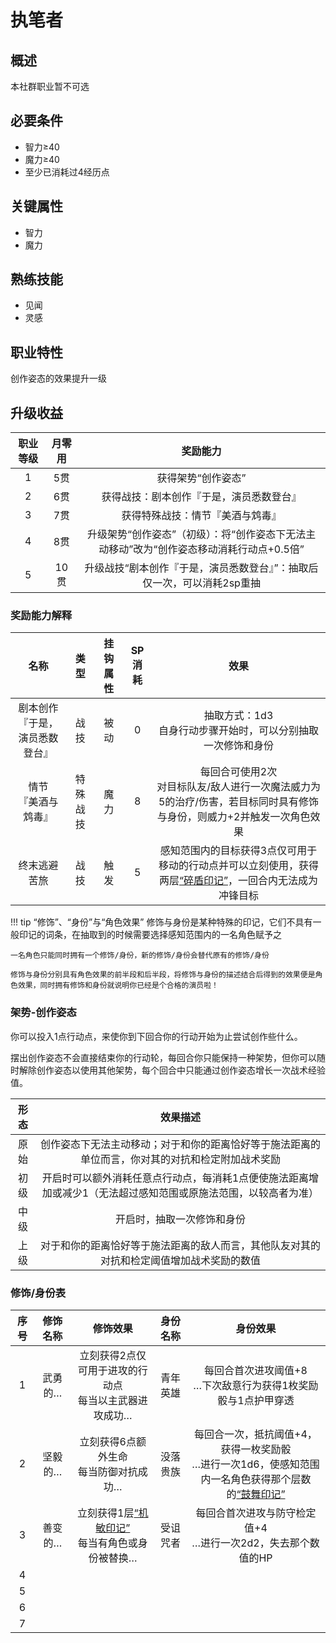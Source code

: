 # 执笔者

## 概述

本社群职业暂不可选

## 必要条件

* 智力≥40
* 魔力≥40
* 至少已消耗过4经历点

## 关键属性

* 智力
* 魔力

## 熟练技能

* 见闻
* 灵感

## 职业特性

创作姿态的效果提升一级

## 升级收益

职业等级|月零用|奖励能力
:--:|:--:|:--:
1|5贯|获得架势“创作姿态”
2|6贯|获得战技：剧本创作『于是，演员悉数登台』
3|7贯|获得特殊战技：情节『美酒与鸩毒』
4|8贯|升级架势“创作姿态”（初级）：将“创作姿态下无法主动移动”改为“创作姿态移动消耗行动点+0.5倍”
5|10贯|升级战技“剧本创作『于是，演员悉数登台』”：抽取后仅一次，可以消耗2sp重抽

### 奖励能力解释

名称|类型|挂钩属性|SP消耗|效果
:--:|:--:|:--:|:--:|:--:
剧本创作<br>『于是，演员悉数登台』|战技|被动|0|抽取方式：1d3<br>自身行动步骤开始时，可以分别抽取一次修饰和身份
情节<br>『美酒与鸩毒』|特殊战技|魔力|8|每回合可使用2次<br>对目标队友/敌人进行一次魔法威力为5的治疗/伤害，若目标同时具有修饰与身份，则威力+2并触发一次角色效果
终末逃避苦旅|战技|触发|5|感知范围内的目标获得3点仅可用于移动的行动点并可以立刻使用，获得两层<a href="../../../../status/mark/#碎盾印记" target="_blank">“碎盾印记”</a>，一回合内无法成为冲锋目标

!!! tip “修饰”、“身份”与“角色效果”
    修饰与身份是某种特殊的印记，它们不具有一般印记的词条，在抽取到的时候需要选择感知范围内的一名角色赋予之

    一名角色只能同时拥有一个修饰/身份，新的修饰/身份会替代原有的修饰/身份

    修饰与身份分别具有角色效果的前半段和后半段，将修饰与身份的描述结合后得到的效果便是角色效果，同时拥有修饰和身份就说明你已经是个合格的演员啦！

### 架势-创作姿态

你可以投入1点行动点，来使你到下回合你的行动开始为止尝试创作些什么。

摆出创作姿态不会直接结束你的行动轮，每回合你只能保持一种架势，但你可以随时解除创作姿态以使用其他架势，每个回合中只能通过创作姿态增长一次战术经验值。

形态|效果描述
:--:|:--:
原始|创作姿态下无法主动移动；对于和你的距离恰好等于施法距离的单位而言，你对其的对抗和检定附加战术奖励
初级|开启时可以额外消耗任意点行动点，每消耗1点便使施法距离增加或减少1（无法超过感知范围或原施法范围，以较高者为准）
中级|开启时，抽取一次修饰和身份
上级|对于和你的距离恰好等于施法距离的敌人而言，其他队友对其的对抗和检定阈值增加战术奖励的数值

### 修饰/身份表

序号|修饰名称|修饰效果|身份名称|身份效果
:--:|:--:|:--:|:--:|:--:
1|武勇的…|立刻获得2点仅可用于进攻的行动点<br>每当以主武器进攻成功…|青年英雄|每回合首次进攻阈值+8<br>…下次敌意行为获得1枚奖励骰与1点护甲穿透
2|坚毅的…|立刻获得6点额外生命<br>每当防御对抗成功…|没落贵族|每回合一次，抵抗阈值+4，获得一枚奖励骰<br>…进行一次1d6，使感知范围内一名角色获得那个层数的<a href="../../../../status/mark/#鼓舞印记" target="_blank">“鼓舞印记”</a>
3|善变的…|立刻获得1层<a href="../../../../status/mark/#机敏印记" target="_blank">“机敏印记”</a><br>每当有角色或身份被替换…|受诅咒者|每回合首次进攻与防守检定值+4<br>…进行一次2d2，失去那个数值的HP
4||||
5||||
6||||
7||||